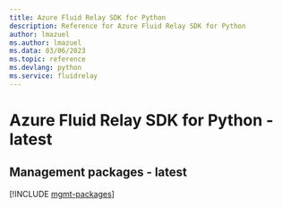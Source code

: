 ```yaml
---
title: Azure Fluid Relay SDK for Python
description: Reference for Azure Fluid Relay SDK for Python
author: lmazuel
ms.author: lmazuel
ms.data: 03/06/2023
ms.topic: reference
ms.devlang: python
ms.service: fluidrelay
---
```

# Azure Fluid Relay SDK for Python - latest

## Management packages - latest
[!INCLUDE [mgmt-packages](fluid-relay-mgmt-index.md)]